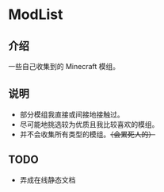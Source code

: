 # ModList

## 介绍

一些自己收集到的 Minecraft 模组。

## 说明

- 部分模组我直接或间接地接触过。
- 尽可能地挑选较为优质且我比较喜欢的模组。
- 并不会收集所有类型的模组。~~（会累死人的）~~

## TODO

- 弄成在线静态文档

